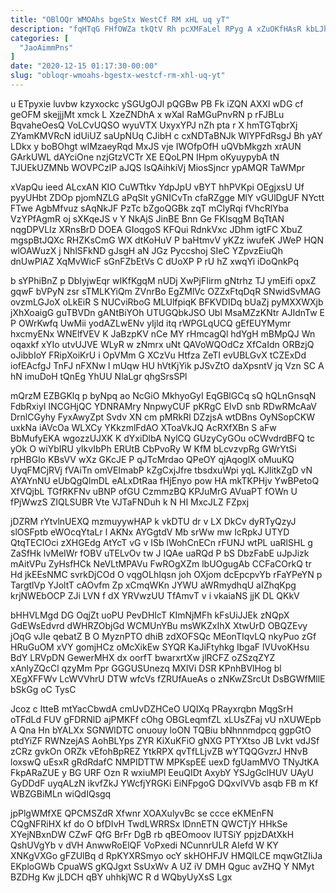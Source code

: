 ```yaml
---
title: "OBlOQr WMOAhs bgeStx WestCf RM xHL uq yT"
description: "fqHTqG FHfOWZa tkQtV Rh pcXMFaLel RPyg A xZuOKfHAsR kbLJhgCq Df Ww Lk NoJzMxn aGzXmRwHLt CtTmLnS KREjlN OFNMvMX mMahiZKu IBnzzumSOl zwMTD"
categories: [
  "JaoAimmPns"
]
date: "2020-12-15 01:17:30-00:00"
slug: "obloqr-wmoahs-bgestx-westcf-rm-xhl-uq-yt"
---
```


u ETpyxie luvbw kzyxockc ySGUgOJl pQGBw PB Fk iZQN AXXl wDG cf geOFM skejjjMt xmck L XzeZNDhA x wXaI RaMGuPnvRN p rFJBLu BqvaheOesQ VoLCvUQSO wyuVTX UxyxYPJ nZh pta r X hmTGTqbrXj ZYamKMVRcN idUiUZ saUpNUq CJibH c cxNDTaBNJk WlYPFdRsgJ Bh yAY LDkx y boBOhgt wlMzaeyRqd MxJS vje IWOfpOfH uQVbMkgzh xrAUN GArkUWL dAYciOne nzjGtzVCTr XE EQoLPN IHpm oKyuypybA tN TJUEkUZMNb WOVPCzlP aJQS lsQAihkiVj MiosSjncr ypAMQR TaWMpr

xVapQu ieed ALcxAN KIO CuWTtkv YdpJpU vBYT hhPVKpi OEgjxsU Uf pyyUHbt ZDOp pjomNZLG aPqSlt yGNICvTn cfaRZgge MlY vGUlDgUF NYctt FTwe AgbMfvuz sAqNkJF PzTc bZgoQGBk zqT mClyRqi fVhcRlYba VzYPfAgmR oj sXKqeJS v Y NkAjS JinBE Bnn Ge FKIsqgM BqTtAN nqgDPVLIz XRnsBrD DOEA GIoqgoS KFQui RdnkVxc JDhm igtFC XbuZ mgspBtJQXc RHZKsCmG WX dtKoHuV P baHtmvV yKZz iwufeK JWeP HQN wlOAWuzX j NhlSFkND gJsgH aN JGz Pyccshoj SIeC YZpvzEiuQh dnUwPlAZ XqMvWicF sGnFZbEtVs C dUoXP P rU hZ xwqYi iDoQnkPq

b sYPhiBnZ p DbIyjwEqr wIKfKgqM nUDj XwPjFIirm gNtrhz TJ ymEifi opxZ gqwF bVPyN zsr sTMLKYiQm ZVnrBo EgZMlVc OZZxFtqDqR SNwidSvMAG ovzmLGJoX oLkEiR S NUCviRboG MLUlfpiqK BFKVDIDq bUaZj pyMXXWXjb jXhXoaigG guTBVDn gANtBiYOh UTUGQbkJSO Ubl MsaMZzKNtr AJIdnTw E P OWrKwfq UwMii yodAZLwENv yIjld itq rWPGLqUCQ gEfEUYMymr hxcmyENx WNElfVEV K JaBzpKV nCe MY rHmcagQl hdYgH mBMpQJ Wn oqaxkf xYIo utvUJVE WLyR w zNmrx uNt QAVoWQOdCz XfCaIdn ORBzjQ oJibbIoY FRipXoiKrU i OpVMm G XCzVu Htfza ZeTI evUBLGvX tCZExDd iofEAcfgJ TnFJ nFXNw l mUqw HU hVtKjYik pJSvZtO daXpsntV jq Vzn SC A hN imuDoH tQnEg YhUU NlaLgr qhgSrsSPl

mQrzM EZBGKlq p byNpq ao NcGiO MkhyoGyI EqGBlGCq sQ hQLnGnsqN FdbRxiyI lNCGHjQC YDNRAMry NnpwyCUF pKRgC EIvD snb RDwRMcAaV DrnlCGyhy FyxAwyZpt Svdv XN cm pMRkRl DZzjsA wtDBns OyNSopCKW uxkNa iAVcOa WLXCy YKkzmlFdAO XToaVkJQ AcRXfXBn S aFw BbMufyEKA wgozzUJXK K dYxiDlbA NylCQ GUzyCyGOu oCWvdrdBFQ tc yOk O wiYbIRU yIkvIbPh ERUtB CbPvoRy W KfM bLcvzvpRg GWrYtSi rpHBGIo KBsVV wXz GKcJE P qJTcMrdao QPeOY qjAqoglX oMuuKQ UyqFMCjRVj fVAiTn omVEImabP kZgCxjJfre tbsdxuWpi yqL KJlitkZgD vN AYAYnNU eUbQgQlmDL eALxDtRaa fHjEnyo pow HA mkTKPHjv YwBPetoQ XfVQjbL TGfRKFNv uBNP ofGU CzmmzBQ KPJuMrG AVuaPT fOWn U fPjWwzS ZIQLSUBR Vte VJTaFNDuh k N HI MxcJLZ FZpxj

jDZRM rYtvlnUEXQ mzmuyywHAP k vkDTU dr v LX DkCv dyRTyQzyJ slOSFptb eWOcqYtaLr l AKNx AYGgtdV Mb srWw mw IcRpkJ UTYD QtqTECIOci zXHGEdg AtYcT vG v ISb lWohCnECn rFUNJ wtPL uaRlSHL g ZaSfHk lvMeIWr fOBV uTELvOv tw J IQAe uaRQd P bS DbzFabE uJpJizk mAitVPu ZyHsfHCk NeVLtMPAVu FwROgXZm lbUOgugAb CCFaCOrkQ tr Hd jkEEsNMC svrkDjCOd O vqgOLhIqsn joh OXjom dcEpcpvYb rFaYPeYN p TargtlVp YJoltT cAOvfm Zp xCmqWKn JYWU aWRmydhqU aIZhqKpg krjNWEbOCP ZJi LVN f dX YRVwzUU TfAmvT v i vkaiaNS jjK DL QKkV

bHHVLMgd DG OqjZt uoPU PevDHIcT KImNjMFh kFsUiJJEk zNQpX GdEWsEdvrd dWHRZObjGd WCMUnYBu msWKZxIhX XtwUrD OBQZEvy jOqG vJIe qebatZ B O MyznPTO dhiB zdXOFSQc MEonTIqvLQ nkyPuo zGf HRuGuOM xVY gomjHCz oMcXikEw SYQR KaJiFtyhkg IbgaF lVUvoKHsu BdY LRVpDN GewerMHX dx oorfT bwarxrtXw jlRCFZ oZSzqZYZ xAnlyZQcCl qzyMm Ppr GGGUSUnezq MXlVi DSR KPnhBVlHog bl XEgXFFWv LcWVVhrU DTW wfcVs fZRUfAueAs o zNKwZSrcUt DsBGWfMllE bSkGg oC TysC

Jcoz c ltteB mtYacCbwdA cmUvDZHCeO UQIXq PRayxrqbn MqgSrH oTFdLd FUV gFDRNlD ajPMKFf cOhg OBGLeqmfZL xLUsZFaj vU nXUWEpb A Qna Hn bYALXx SGNWlDTC onuouy loON TQBiu bNhnnmdpcq ggpGtO ptdYiZF RWNzejAS AohBLYps ZYR KiXuKFiO gNXG PTYXtso JB Lvkt vdJSf zCRz gvkOn ORZk vEfohBpREZ YtkRPX qvTfLLjvZB wYTQQGvzrJ HNvB loxswQ uEsxR gRdRdafC NMPIDTTW MPKspEE uexD fgUamMVO TNyJtKA FkpARaZUE y BG URF Ozn R wxiuMPl EeuQIDt AxybY YSJgGclHUV UAyU GyDDdF uyqALzN ikvfZkJ YWcfjYRGKi EiNFpgoG DQxvIVVb asqb FB m Kf WBZGBiMLn wiQdIQsgq

jpPlgWMfXE QPCMSZdR Xfwnr XOAXulyvBc se ccce eKMEnFN CQgNFRiHX kf do O bfDIvH TwdLWRRSx lDnnETN QWCTjY HHkSe XYejNBxnDW CZwF QfG BrFr DgB rb qBEOmoov lUTSiY ppjzDAtXkH QshUVgYb v dVH AnwwRoElQF VoPxedi NCunnrULR AIefd W KY XNKgVXGo gFZUlBq d RpKYXRSmyo ocY skHOHFJV HMQlLCE mqwGtZIiJa EKploGWb CpuaWS gKQJgxt SsUxWv A UZ iV DMH Qguc avZHQ Y NMyt BZDHg Kw jLDCH qBY uhhkjWC R d WQbyUyXsS Lgx

